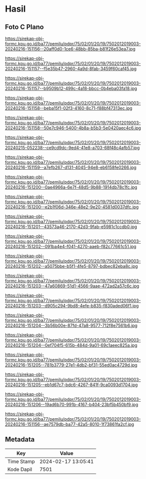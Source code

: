 # Hasil

## Foto C Plano

https://sirekap-obj-formc.kpu.go.id/ba77/pemilu/pdpr/75/02/01/20/19/7502012019003-20240216-151156--20aff0d0-1ce6-48bb-85ba-b81f26e53ea7.jpg

https://sirekap-obj-formc.kpu.go.id/ba77/pemilu/pdpr/75/02/01/20/19/7502012019003-20240216-151157--f5e35b47-2960-4a9d-8fab-3459f60caf45.jpg

https://sirekap-obj-formc.kpu.go.id/ba77/pemilu/pdpr/75/02/01/20/19/7502012019003-20240216-151157--b9509b12-499c-4a18-bbcc-0b4eba03fa18.jpg

https://sirekap-obj-formc.kpu.go.id/ba77/pemilu/pdpr/75/02/01/20/19/7502012019003-20240216-151158--beba15f1-02f3-4160-8c71-f88bf47313ec.jpg

https://sirekap-obj-formc.kpu.go.id/ba77/pemilu/pdpr/75/02/01/20/19/7502012019003-20240216-151158--50e7c946-5400-4b8a-b5b3-5e0420aec4c6.jpg

https://sirekap-obj-formc.kpu.go.id/ba77/pemilu/pdpr/75/02/01/20/19/7502012019003-20240215-052238--ce9cd9dc-9ed4-41e8-a703-68f48c4afb57.jpg

https://sirekap-obj-formc.kpu.go.id/ba77/pemilu/pdpr/75/02/01/20/19/7502012019003-20240216-151159--a7efb267-d131-4045-94e8-eb6158fe0266.jpg

https://sirekap-obj-formc.kpu.go.id/ba77/pemilu/pdpr/75/02/01/20/19/7502012019003-20240216-151200--0ae4966a-6e7f-48d5-9b88-1914db78c1fc.jpg

https://sirekap-obj-formc.kpu.go.id/ba77/pemilu/pdpr/75/02/01/20/19/7502012019003-20240216-151200--e2b1f06d-346e-48e2-9e20-4581d0037dfc.jpg

https://sirekap-obj-formc.kpu.go.id/ba77/pemilu/pdpr/75/02/01/20/19/7502012019003-20240216-151201--43573a46-2170-42d3-9fab-e5981c1ccdb0.jpg

https://sirekap-obj-formc.kpu.go.id/ba77/pemilu/pdpr/75/02/01/20/19/7502012019003-20240216-151202--091ba4e4-f041-4270-aaeb-f82c77661c51.jpg

https://sirekap-obj-formc.kpu.go.id/ba77/pemilu/pdpr/75/02/01/20/19/7502012019003-20240216-151202--a5075bbe-b5f1-4fe5-8797-bdbec82eba8c.jpg

https://sirekap-obj-formc.kpu.go.id/ba77/pemilu/pdpr/75/02/01/20/19/7502012019003-20240216-151203--47a60869-51d1-4566-9aae-472ad2a57c6c.jpg

https://sirekap-obj-formc.kpu.go.id/ba77/pemilu/pdpr/75/02/01/20/19/7502012019003-20240216-151203--d905c294-9bd8-4efe-b835-f830aded06f1.jpg

https://sirekap-obj-formc.kpu.go.id/ba77/pemilu/pdpr/75/02/01/20/19/7502012019003-20240216-151204--3b56b00e-87fd-47a8-9577-712f8e7561b6.jpg

https://sirekap-obj-formc.kpu.go.id/ba77/pemilu/pdpr/75/02/01/20/19/7502012019003-20240216-151204--0ef704f5-615b-484d-9a01-69c1aeec825a.jpg

https://sirekap-obj-formc.kpu.go.id/ba77/pemilu/pdpr/75/02/01/20/19/7502012019003-20240216-151205--781b3779-27e1-4db2-bf31-55ed0ac4729d.jpg

https://sirekap-obj-formc.kpu.go.id/ba77/pemilu/pdpr/75/02/01/20/19/7502012019003-20240216-151205--eb1d67c7-bdc6-4267-841f-9ca0093d1704.jpg

https://sirekap-obj-formc.kpu.go.id/ba77/pemilu/pdpr/75/02/01/20/19/7502012019003-20240216-151206--19ad6b70-991b-4167-b404-23bf5b450bf9.jpg

https://sirekap-obj-formc.kpu.go.id/ba77/pemilu/pdpr/75/02/01/20/19/7502012019003-20240216-151156--ae7579db-ba77-42a5-8010-1f73861fa2cf.jpg


## Metadata

| Key        | Value               |
| ---------- | ------------------- |
| Time Stamp | 2024-02-17 13:05:41 |
| Kode Dapil | 7501                |



